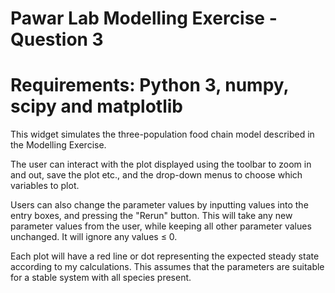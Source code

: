 # Pawar Lab Modelling Exercise - Question 3

# Requirements: Python 3, numpy, scipy and matplotlib

This widget simulates the three-population food chain model described in the Modelling Exercise.

The user can interact with the plot displayed using the toolbar to zoom in and out, save the plot etc., and the drop-down menus to choose which variables to plot.

Users can also change the parameter values by inputting values into the entry boxes, and pressing the "Rerun" button. This will take any new parameter values from the user, while keeping all other parameter values unchanged. It will ignore any values ≤ 0.

Each plot will have a red line or dot representing the expected steady state according to my calculations. This assumes that the parameters are suitable for a stable system with all species present.

